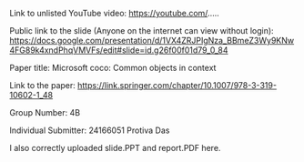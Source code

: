 Link to unlisted YouTube video: https://youtube.com/.....

Public link to the slide (Anyone on the internet can view without login): https://docs.google.com/presentation/d/1VX4ZRJPIgNza_BBmeZ3Wy9KNw4FG89k4xndPhqVMVFs/edit#slide=id.g26f00f01d79_0_84

Paper title: Microsoft coco: Common objects in context

Link to the paper: https://link.springer.com/chapter/10.1007/978-3-319-10602-1_48

Group Number: 4B

Individual Submitter: 24166051 Protiva Das

I also correctly uploaded slide.PPT and report.PDF here.
